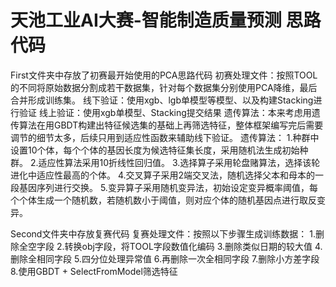 # 天池工业AI大赛-智能制造质量预测  思路代码

First文件夹中存放了初赛最开始使用的PCA思路代码
    初赛处理文件：按照TOOL的不同将原始数据分割成若干数据集，针对每个数据集分别使用PCA降维，最后合并形成训练集。
    线下验证：使用xgb、lgb单模型等模型、以及构建Stacking进行验证
    线上验证：使用xgb单模型、Stacking提交结果
    遗传算法：本来考虑用遗传算法在用GBDT构建出特征候选集的基础上再筛选特征，整体框架编写完后需要调节的细节太多，后续只用到适应性函数来辅助线下验证。
             遗传算法：
             1.种群中设置10个体，每个个体的基因长度为候选特征集长度，采用随机法生成初始种群。
             2.适应性算法采用10折线性回归值。
             3.选择算子采用轮盘赌算法，选择该轮进化中适应性最高的个体。
             4.交叉算子采用2端交叉法，随机选择父本和母本的一段基因序列进行交换。
             5.变异算子采用随机变异法，初始设定变异概率阈值，每个个体生成一个随机数，若随机数小于阈值，则对应个体的随机基因点进行取反变异。

Second文件夹中存放复赛代码
    复赛处理文件：按照以下步骤生成训练数据：
    1.删除全空字段
    2.转换obj字段，将TOOL字段数值化编码
    3.删除类似日期的较大值
    4.删除全相同字段
    5.四分位处理异常值
    6.再删除一次全相同字段
    7.删除小方差字段
    8.使用GBDT + SelectFromModel筛选特征
